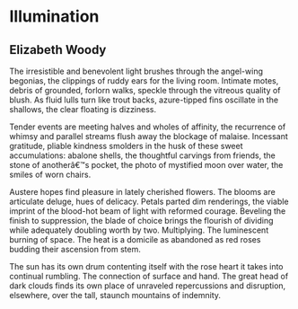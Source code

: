 # Illumination
## Elizabeth Woody
The irresistible and benevolent light
brushes through the angel-wing begonias,
the clippings of ruddy ears for the living room.
Intimate motes, debris of grounded, forlorn walks,
speckle through the vitreous quality of blush.
As fluid lulls turn like trout backs, azure-tipped fins
oscillate in the shallows, the clear floating
is dizziness.

Tender events are meeting halves and wholes of affinity,
the recurrence of whimsy and parallel streams
flush away the blockage of malaise.
Incessant gratitude, pliable kindness smolders
in the husk of these sweet accumulations:
abalone shells, the thoughtful carvings from friends,
the stone of anotherâ€™s pocket, the photo of mystified
moon over water, the smiles of worn chairs.

Austere hopes find pleasure in lately cherished flowers.
The blooms are articulate deluge, hues of delicacy.
Petals parted dim renderings, the viable imprint
of the blood-hot beam of light with reformed courage.
Beveling the finish to suppression, the blade of choice
brings the flourish of dividing while adequately doubling
worth by two. Multiplying. The luminescent burning of space.
The heat is a domicile as abandoned as red roses budding
their ascension from stem.

The sun has its own drum contenting itself with the rose
heart it takes into continual rumbling. The connection
of surface and hand. The great head of dark clouds finds
its own place of unraveled repercussions and disruption,
elsewhere, over the tall, staunch mountains of indemnity.